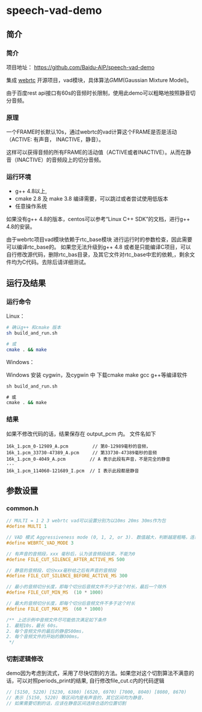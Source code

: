 # speech-vad-demo


## 简介
### 简介

项目地址： https://github.com/Baidu-AIP/speech-vad-demo

集成 [webrtc](https://webrtc.org/) 开源项目，vad模块，具体算法*GMM*(Gaussian Mixture Model)。

由于百度rest api接口有60s的音频时长限制，使用此demo可以粗略地按照静音切分音频。

### 原理

一个FRAME时长默认10s，通过webrtc的vad计算这个FRAME是否是活动（ACTIVE: 有声音， INACTIVE，静音）。

这样可以获得音频的所有FRAME的活动值（ACTIVE或者INACTIVE）。从而在静音（INACTIVE）的音频段上的切分音频。

### 运行环境

- g++ 4.8以上,
- cmake 2.8 及 make 3.8 编译需要，可以跳过或者尝试使用低版本  
- 任意操作系统

如果没有g++ 4.8的版本，centos可以参考“Linux C++ SDK”的文档，进行g++ 4.8的安装。

由于webrtc项目vad模块依赖于rtc_base模块 进行运行时的参数检查，因此需要可以编译rtc_base的。
如果您无法升级到g++ 4.8 或者是只能编译C项目，可以自行修改源代码，删除rtc_bas目录，及其它文件对rtc_base中宏的依赖,，剩余文件均为C代码。去除后请详细测试。

## 运行及结果

### 运行命令

Linux：

```bash
# 确认g++ 和cmake 版本
sh build_and_run.sh

# 或
cmake . && make
```

Windows：

Windows 安装 cygwin，及cygwin 中 下载cmake make gcc g++等编译软件

```bat
sh build_and_run.sh

# 或
cmake . && make
```

### 结果
如果不修改代码的话，结果保存在 output_pcm 内。
文件名如下
```
16k_1.pcm_0-12989_A.pcm         // 第0-12989毫秒的音频， 
16k_1.pcm_33730-47389_A.pcm     // 第33730-47389毫秒的音频
16k_1.pcm_0-4049_A.pcm         // A 表示此段有声音，不是完全的静音
···
16k_1.pcm_114060-121689_I.pcm  // I 表示此段都是静音
```

## 参数设置

### common.h
```c
// MULTI = 1 2 3 webrtc vad可以设置分别为以10ms 20ms 30ms作为包
#define MULTI 1

// VAD 模式 Aggressiveness mode (0, 1, 2, or 3). 数值越大，判断越是粗略，连着的静音或者响声增多
#define WEBRTC_VAD_MODE 3

// 有声音的音频段，xxx 毫秒后，认为该音频段结束，不能为0
#define FILE_CUT_SILENCE_AFTER_ACTIVE_MS 500

// 静音的音频段，切分xxx毫秒给之后有声音的音频段
#define FILE_CUT_SILENCE_BEFORE_ACTIVE_MS 300

// 最小的音频切分长度，即每个切分后音频文件不少于这个时长，最后一个除外
#define FILE_CUT_MIN_MS  (10 * 1000)

// 最大的音频切分长度，即每个切分后音频文件不多于这个时长
#define FILE_CUT_MAX_MS  (60 * 1000)

/** 上述示例中音频文件尽可能依次满足如下条件
1. 最短10s，最长 60s。 
2. 每个音频文件的最后的静音500ms， 
2. 每个音频文件的开始的静300ms。
 */
```

### 切割逻辑修改

demo因为考虑到流式，采用了尽快切割的方法。如果您对这个切割算法不满意的话，可以对照periods_print的结果, 自行修改file_cut.c内的代码逻辑

```c
// [5150, 5220) [5230, 6380) [6520, 6970) [7000, 8040) [8080, 8670)
// 表示 [5150, 5220) 等区间内是有声音的，其它区间均为静音，
// 如果需要切割的话，应该在静音区间选择合适的位置切割
```
